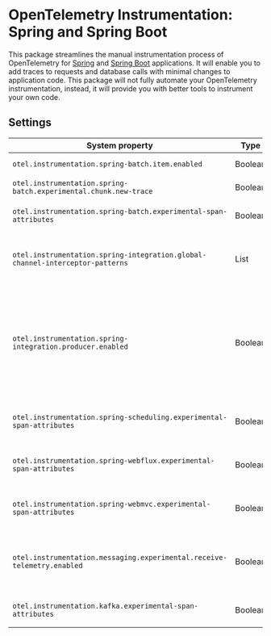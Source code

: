 # OpenTelemetry Instrumentation: Spring and Spring Boot

<!-- ReadMe is in progress -->
<!-- TO DO: Add sections for starter guide -->

This package streamlines the manual instrumentation process of OpenTelemetry for [Spring](https://spring.io/projects/spring-framework) and [Spring Boot](https://spring.io/projects/spring-boot) applications. It will enable you to add traces to requests and database calls with minimal changes to application code. This package will not fully automate your OpenTelemetry instrumentation, instead, it will provide you with better tools to instrument your own code.

## Settings

| System property                                                               | Type    | Default | Description                                                                                                                                                                                                                                                                                                                                             |
|-------------------------------------------------------------------------------|---------|---------|---------------------------------------------------------------------------------------------------------------------------------------------------------------------------------------------------------------------------------------------------------------------------------------------------------------------------------------------------------|
| `otel.instrumentation.spring-batch.item.enabled`                              | Boolean | `false` | Enable creating a span for each batch item.                                                                                                                                                                                                                                                                                                             |
| `otel.instrumentation.spring-batch.experimental.chunk.new-trace`              | Boolean | `false` | Enable staring a new trace for each batch chunk.                                                                                                                                                                                                                                                                                                        |
| `otel.instrumentation.spring-batch.experimental-span-attributes`              | Boolean | `false` | Enable the capture of experimental span attributes for Spring Batch version 3.0.                                                                                                                                                                                                                                                                        |
| `otel.instrumentation.spring-integration.global-channel-interceptor-patterns` | List    | `*`     | An array of Spring channel name patterns that will be intercepted. See [Spring Integration docs](https://docs.spring.io/spring-integration/reference/channel/configuration.html#global-channel-configuration-interceptors) for more details.                                                                                                            |
| `otel.instrumentation.spring-integration.producer.enabled`                    | Boolean | `false` | Create producer spans when messages are sent to an output channel. Enable when you're using a messaging library that doesn't have its own instrumentation for generating producer spans. Note that the detection of output channels only works for [Spring Cloud Stream](https://spring.io/projects/spring-cloud-stream) `DirectWithAttributesChannel`. |
| `otel.instrumentation.spring-scheduling.experimental-span-attributes`         | Boolean | `false` | Enable the capture of experimental span attributes for Spring Scheduling version 3.1.                                                                                                                                                                                                                                                                   |
| `otel.instrumentation.spring-webflux.experimental-span-attributes`            | Boolean | `false` | Enable the capture of experimental span attributes for Spring WebFlux version 5.0.                                                                                                                                                                                                                                                                      |
| `otel.instrumentation.spring-webmvc.experimental-span-attributes`             | Boolean | `false` | Enable the capture of experimental span attributes for Spring Web MVC version 3.1.                                                                                                                                                                                                                                                                      |
| `otel.instrumentation.messaging.experimental.receive-telemetry.enabled`       | Boolean | `false` | Enables experimental receive telemetry, which will cause consumers to start a new trace, with only a span link connecting it to the producer trace.                                                                                                                                                                                                     |
| `otel.instrumentation.kafka.experimental-span-attributes`                     | Boolean | `false` | Enable the capture of experimental span attributes for Spring Kafka version 2.7.                                                                                                                                                                                                                                                                        |
